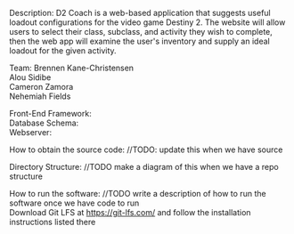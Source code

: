 Description: D2 Coach is a  web-based application that suggests useful loadout configurations for the video game Destiny 2. The website will allow users to select their class, subclass, and activity they wish to complete, then the web app will examine the user's inventory and supply an ideal loadout for the given activity.


Team:
Brennen Kane-Christensen  
Alou Sidibe  
Cameron Zamora  
Nehemiah Fields  

Front-End Framework: \
Database Schema: \
Webserver:  

How to obtain the source code: //TODO: update this when we have source 

Directory Structure: //TODO make a diagram of this when we have a repo structure

How to run the software: //TODO write a description of how to run the software once we have code to run \
Download Git LFS at https://git-lfs.com/ and follow the installation instructions listed there
